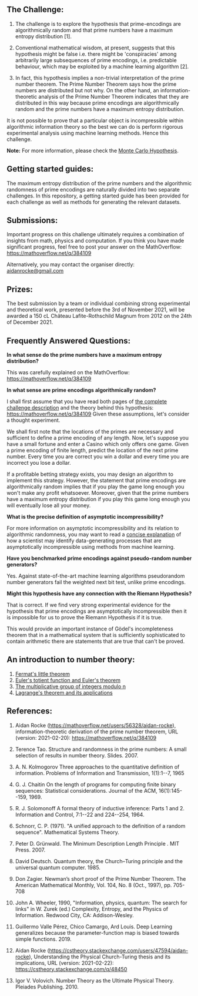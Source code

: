 ## The Challenge:

1. The challenge is to explore the hypothesis that prime-encodings are algorithmically random and that prime numbers have a maximum entropy distribution [1].

2. Conventional mathematical wisdom, at present, suggests that this hypothesis might be false i.e. there might be 'conspiracies' among arbitrarily large subsequences of prime encodings, i.e. predictable behaviour, which may be exploited by a machine learning algorithm [2].

3. In fact, this hypothesis implies a non-trivial interpretation of the prime number theorem. The Prime Number Theorem says how the prime numbers are distributed but not why. On the other hand, an information-theoretic analysis of the Prime Number Theorem indicates that they are distributed in this way because prime encodings are algorithmically random and the prime numbers have a maximum entropy distribution.

It is not possible to prove that a particular object is incompressible within algorithmic information theory so
the best we can do is perform rigorous experimental analysis using machine learning methods. Hence this challenge.

**Note:** For more information, please check the [Monte Carlo Hypothesis](https://github.com/AidanRocke/Monte-Carlo-Hypothesis/blob/main/monte-carlo-hypothesis.pdf).

## Getting started guides:

The maximum entropy distribution of the prime numbers and the algorithmic randomness of prime encodings are naturally divided into two separate challenges. In this repository, a getting started guide has been provided for each challenge as well as
methods for generating the relevant datasets.

## Submissions:

Important progress on this challenge ultimately requires a combination of insights from math, physics and computation.
If you think you have made significant progress, feel free to post your answer on the MathOverflow: https://mathoverflow.net/q/384109

Alternatively, you may contact the organiser directly: aidanrocke@gmail.com

## Prizes:

The best submission by a team or individual combining strong experimental and
theoretical work, presented before the 3rd of November 2021, will be awarded
a 150 cL Château Lafite-Rothschild Magnum from 2012 on the 24th of December 2021.

## Frequently Answered Questions:

**In what sense do the prime numbers have a maximum entropy distribution?**

This was carefully explained on the MathOverflow: https://mathoverflow.net/q/384109

**In what sense are prime encodings algorithmically random?**

I shall first assume that you have read both pages of [the complete challenge description](https://github.com/AidanRocke/Monte-Carlo-Hypothesis/blob/main/monte-carlo-hypothesis.pdf) and the theory behind this hypothesis: https://mathoverflow.net/q/384109
Given these assumptions, let's consider a thought experiment.

We shall first note that the locations of the primes are necessary and sufficient to define a prime encoding of any
length. Now, let's suppose you have a small fortune and enter a Casino which only offers one game. Given a prime encoding
of finite length, predict the location of the next prime number. Every time you are correct you win a dollar and every
time you are incorrect you lose a dollar.

If a profitable betting strategy exists, you may design an algorithm to implement this strategy. However, the statement
that prime encodings are algorithmically random implies that if you play the game long enough you won't make any profit
whatsoever. Moreover, given that the prime numbers have a maximum entropy distribution if you play this game long enough
you will eventually lose all your money.

**What is the precise definition of asymptotic incompressibility?**

For more information on asymptotic incompressibility and its relation to algorithmic randomness, you may want to
read a [concise explanation](https://github.com/AidanRocke/Monte-Carlo-Hypothesis/blob/main/theory/asymptotic_incompressibility.pdf) of how a scientist may identify data-generating processes that are asymptotically incompressible using methods from machine learning.

**Have you benchmarked prime encodings against pseudo-random number generators?**

Yes. Against state-of-the-art machine learning algorithms pseudorandom number generators fail the weighted next bit test, unlike prime encodings.

**Might this hypothesis have any connection with the Riemann Hypothesis?**

That is correct. If we find very strong experimental evidence for the hypothesis
that prime encodings are asymptotically incompressible then it is impossible for
us to prove the Riemann Hypothesis if it is true.

This would provide an important instance of Gödel's incompleteness theorem that in a
mathematical system that is sufficiently sophisticated to contain arithmetic there
are statements that are true that can't be proved.

## An introduction to number theory:
1. [Fermat's little theorem](https://keplerlounge.com/number-theory/2021/04/17/fermat-little.html)
2. [Euler's totient function and Euler's theorem](https://keplerlounge.com/number-theory/2021/04/19/euler-theorem.html)
3. [The multiplicative group of integers modulo n](https://keplerlounge.com/number-theory/2021/04/21/modulo-group.html)
4. [Lagrange's theorem and its applications](https://keplerlounge.com/number-theory/2021/04/22/lagrange-theorem.html) 

## References:

1. Aidan Rocke (https://mathoverflow.net/users/56328/aidan-rocke), information-theoretic derivation of the prime number theorem, URL (version: 2021-02-20): https://mathoverflow.net/q/384109

2. Terence Tao. Structure and randomness in the prime numbers: A small selection of results in number theory. Slides. 2007.

3. A. N. Kolmogorov Three approaches to the quantitative definition of information. Problems of Information and Transmission, 1(1):1--7, 1965

4. G. J. Chaitin On the length of programs for computing finite binary sequences: Statistical considerations. Journal of the ACM, 16(1):145--159, 1969.

5. R. J. Solomonoff A formal theory of inductive inference: Parts 1 and 2. Information and Control, 7:1--22 and 224--254, 1964.

6. Schnorr, C. P. (1971). "A unified approach to the definition of a random sequence". Mathematical Systems Theory.

7. Peter D. Grünwald. The Minimum Description Length Principle . MIT Press. 2007.

8. David Deutsch. Quantum theory, the Church–Turing principle and the universal quantum computer. 1985.

9. Don Zagier. Newman’s short proof of the Prime Number Theorem. The American Mathematical Monthly, Vol. 104, No. 8 (Oct., 1997), pp. 705-708

10. John A. Wheeler, 1990, "Information, physics, quantum: The search for links" in W. Zurek (ed.) Complexity, Entropy, and the Physics of Information. Redwood City, CA: Addison-Wesley.

11. Guillermo Valle Pérez, Chico Camargo, Ard Louis. Deep Learning generalizes because the parameter-function map is biased towards simple functions. 2019.

12. Aidan Rocke (https://cstheory.stackexchange.com/users/47594/aidan-rocke), Understanding the Physical Church-Turing thesis and its implications, URL (version: 2021-02-22): https://cstheory.stackexchange.com/q/48450

13. Igor V. Volovich. Number Theory as the Ultimate Physical Theory. Pleiades Publishing. 2010.
